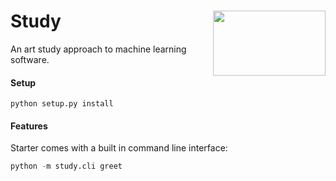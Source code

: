 <h1>Study<img src='https://github.com/yngtodd/starter/blob/main/img/snek.png' align='right' width='180' height='104'></h1>

An art study approach to machine learning software.

#### Setup

```
python setup.py install
```

#### Features

Starter comes with a built in command line interface:

```python
python -m study.cli greet
```
